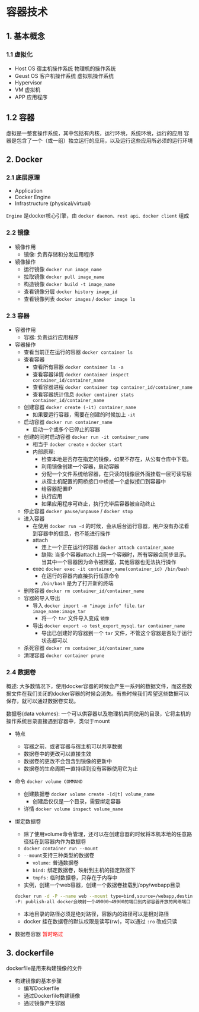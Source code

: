 # 容器技术

## 1. 基本概念

### 1.1 虚拟化

- Host OS 宿主机操作系统 物理机的操作系统
- Geust OS 客户机操作系统 虚拟机操作系统
- Hypervisor 
- VM 虚拟机
- APP 应用程序

## 1.2 容器

虚拟是一整套操作系统，其中包括有内核，运行环境，系统环境，运行的应用
容器是包含了一个（或一组）独立运行的应用，以及运行这些应用所必须的运行环境

## 2. Docker

### 2.1 底层原理

- Application
- Docker Engine 
- Infrastructure (physical/virtual)

`Engine`
是docker核心引擎，由 `docker daemon、rest api、docker client` 组成


### 2.2 镜像

- 镜像作用
    - 镜像: 负责存储和分发应用程序
- 镜像操作
    - 运行镜像 `docker run image_name`
    - 拉取镜像 `docker pull image_name`
    - 构造镜像 `docker build -t image_name`
    - 查看镜像分层 `docker history image_id`
    - 查看镜像列表 `docker images` / `docker image ls`
### 2.3 容器
- 容器作用
    - 容器: 负责运行应用程序
- 容器操作
    - 查看当前正在运行的容器 `docker container ls`
    - 查看容器 
        - 查看所有容器 `docker container ls -a`
        - 查看容器详情 `docker container inspect container_id/container_name`
        - 查看容器进程 `docker container top container_id/container_name`
        - 查看容器统计信息 `docker container stats container_id/container_name`
    - 创建容器 `docker create (-it) container_name`
        - 如果要运行容器，需要在创建的时候加上 `-it`
    - 启动容器 `docker run container_name`
        - 启动一个或多个已停止的容器
    - 创建的同时启动容器 `docker run -it container_name`
        - 相当于 `docker create` + `docker start`
        - 内部原理:
            - 检查本地是否存在指定的镜像，如果不存在，从公有仓库中下载。
            - 利用镜像创建一个容器，启动容器
            - 分配一个文件系统给容器，在只读的镜像层外面挂载一层可读写层
            - 从宿主机配置的网桥接口中桥接一个虚拟接口到容器中
            - 给容器配置IP
            - 执行应用
            - 如果应用程序可终止，执行完毕后容器被自动终止
    - 停止容器 `docker pause/unpause` / `docker stop`
    - 进入容器
        - 在使用 `docker run -d` 的时候，会从后台运行容器，用户没有办法看到容器中的信息，也不能进行操作
        - attach 
            - 连上一个正在运行的容器  `docker attach container_name`
            - 缺陷: 当多个容器attach上同一个容器时，所有容器会同步显示。当其中一个容器因为命令被阻塞，其他容器也无法执行操作
        - exec `docker exec -it container_name(container_id) /bin/bash`
            - 在运行的容器内直接执行任意命令
            - `/bin/bash` 是为了打开新的终端
    - 删除容器 `docker rm container_id/container_name`
    - 容器的导入导出
        - 导入 `docker import -m "image info" file.tar image_name:image_tar`
            - 将一个 `tar` 文件导入变成 `镜像`
        - 导出 `docker export -o test_export_mysql.tar container_name`
            - 导出已创建好的容器到一个 `tar` 文件，不管这个容器是否处于运行状态都可以
    - 杀死容器 `docker rm container_id/container_name`
    - 清理容器 `docker container prune`

### 2.4 数据卷

概述: 大多数情况下，使用docker容器的时候会产生一系列的数据文件，而这些数据文件在我们关闭的docker容器的时候会消失。有些时候我们希望这些数据可以保存，就可以通过数据卷实现。

数据卷(data volumes): 一个可以供容器以及物理机共同使用的目录，它将主机的操作系统目录直接遇到容器中，类似于mount

- 特点
    - 容器之前，或者容器与宿主机可以共享数据
    - 数据卷中的更改可以直接生效
    - 数据卷的更改不会包含到镜像的更新中
    - 数据卷的生命周期一直持续到没有容器使用它为止

- 命令 `docker volume COMMAND`
    - 创建数据卷 `docker volume create -[d|t] volume_name`
        - 创建后仅仅是一个目录，需要绑定容器
    - 详情 `docker volume inspect volume_name`

- 绑定数据卷
    - 除了使用volume命令管理，还可以在创建容器的时候将本机本地的任意路径挂在到容器内作为数据卷
    - `docker container run --mount`
    - `--mount`支持三种类型的数据卷
        - `volume:` 普通数据卷
        - `bind:` 绑定数据卷，映射到主机的指定路径下
        - `tmpfs:` 临时数据卷，只存在于内存中
    - 实例，创建一个web容器，创建一个数据卷挂载到/opy/webapp目录
    ```sh
    docker run -d -P --name web --mount type=bind,source=/webapp,destination=/opt/webapp/training/webapp ubuntu /bin/bash 
    -P: publish-all docker会映射一个49000~49900的端口到内部容器开放的网络端口
    ```
    - 本地目录的路径必须是绝对路径，容器内的路径可以是相对路径
    - docker 挂在数据卷的默认权限是读写(rw)，可以通过 `:ro` 改成只读

- 数据卷容器
    <font color="red">暂时略过</font>


## 3. dockerfile

dockerfile是用来构建镜像的文件

- 构建镜像的基本步骤
    - 编写Dockerfile
    - 通过Dockerfile构建镜像
    - 通过镜像产生容器

